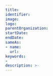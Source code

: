 ```yaml
---
title: 
identifier: 
image: 
logo:
parentOrganization: 
startDate: 
endDate: 
sameAs:
- name: 
  url: 
keywords:
- 
description: >-
---
```

